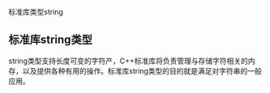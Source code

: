 标准库类型string

## 标准库string类型

string类型支持长度可变的字符产，C++标准库将负责管理与存储字符相关的内存，以及提供各种有用的操作。标准库string类型的目的就是满足对字符串的一般应用。